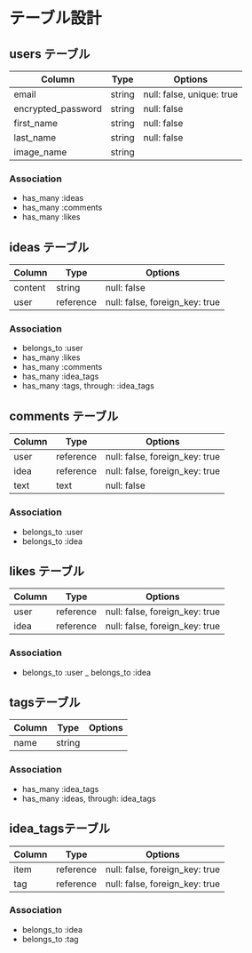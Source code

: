 # テーブル設計

## users テーブル

| Column             | Type    | Options                   |
| ------------------ | ------  | ------------------------- |
| email              | string  | null: false, unique: true |
| encrypted_password | string  | null: false               |
| first_name         | string  | null: false               |
| last_name          | string  | null: false               |
| image_name         | string  |                           |


### Association

- has_many :ideas
- has_many :comments
- has_many :likes

## ideas テーブル

| Column                 | Type      | Options                        |
| ---------------------- | --------- | ------------------------------ |
| content                | string    | null: false                    |
| user                   | reference | null: false, foreign_key: true |


### Association

- belongs_to :user
- has_many :likes
- has_many :comments
- has_many :idea_tags
- has_many :tags, through: :idea_tags


## comments テーブル

| Column    | Type      | Options                        |
| --------- | --------- | ------------------------------ |
| user      | reference | null: false, foreign_key: true |
| idea      | reference | null: false, foreign_key: true |
| text      | text      | null: false                    |

### Association

- belongs_to :user
- belongs_to :idea



## likes テーブル

| Column   | Type      | Options                        |
| -------- | --------- | ------------------------------ |
| user     | reference | null: false, foreign_key: true |
| idea     | reference | null: false, foreign_key: true |

### Association

- belongs_to :user
_ belongs_to :idea

## tagsテーブル

| Column   | Type      | Options     |
| -------- | --------- | ------------|
| name     | string    |             |

### Association

- has_many :idea_tags
- has_many :ideas, through: idea_tags

## idea_tagsテーブル

| Column   | Type      | Options                        |
| -------- | --------- | ------------------------------ |
| item     | reference | null: false, foreign_key: true |
| tag      | reference | null: false, foreign_key: true |

### Association

- belongs_to :idea
- belongs_to :tag